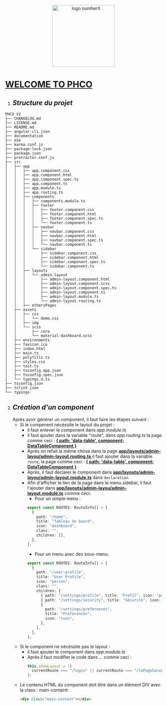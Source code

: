 [<p align="center"><img src="https://github.com/numherit-dev/pmp/blob/main/src/assets/img/num.webp" alt="logo numherit" width="200"/></p>](#)

[<p align="center"><h1 style="color:#e2590f">WELCOME TO PHCO</h1></p>](#)

1. ## _Structure du projet_

```
PHCO V2
├── CHANGELOG.md
├── LICENSE.md
├── README.md
├── angular-cli.json
├── documentation
├── e2e
├── karma.conf.js
├── package-lock.json
├── package.json
├── protractor.conf.js
├── src
│   ├── app
│   │   ├── app.component.css
│   │   ├── app.component.html
│   │   ├── app.component.spec.ts
│   │   ├── app.component.ts
│   │   ├── app.module.ts
│   │   ├── app.routing.ts
│   │   ├── components
│   │   │   ├── components.module.ts
│   │   │   ├── footer
│   │   │   │   ├── footer.component.css
│   │   │   │   ├── footer.component.html
│   │   │   │   ├── footer.component.spec.ts
│   │   │   │   └── footer.component.ts
│   │   │   ├── navbar
│   │   │   │   ├── navbar.component.css
│   │   │   │   ├── navbar.component.html
│   │   │   │   ├── navbar.component.spec.ts
│   │   │   │   └── navbar.component.ts
│   │   │   └── sidebar
│   │   │       ├── sidebar.component.css
│   │   │       ├── sidebar.component.html
│   │   │       ├── sidebar.component.spec.ts
│   │   │       └── sidebar.component.ts
│   │   ├── layouts
│   │   │   └── admin-layout
│   │   │       ├── admin-layout.component.html
│   │   │       ├── admin-layout.component.scss
│   │   │       ├── admin-layout.component.spec.ts
│   │   │       ├── admin-layout.component.ts
│   │   │       ├── admin-layout.module.ts
│   │   │       └── admin-layout.routing.ts
│   │   ├── othersPages
│   ├── assets
│   │   ├── css
│   │   │   └── demo.css
│   │   ├── img
│   │   └── scss
│   │       ├── core
│   │       └── material-dashboard.scss
│   ├── environments
│   ├── favicon.ico
│   ├── index.html
│   ├── main.ts
│   ├── polyfills.ts
│   ├── styles.css
│   ├── test.ts
│   ├── tsconfig.app.json
│   ├── tsconfig.spec.json
│   └── typings.d.ts
├── tsconfig.json
├── tslint.json
└── typings

```

2. ## _Création d'un component_
   Après avoir générer un component, il faut faire les étapes suivant :
   - Si le compenent nécéssite le layout du projet :
     - il faut enlever le component dans _app.module.ts_
     - il faut ajouter dans la variable "route", dans _app.routing.ts_ la page comme ceci : **[{ path: 'data-table', component: DataTableComponent }](#)**
     - Après on refait la même chose dans la page **[app/layouts/admin-layou/admin-layout.routing.ts](#)**,il faut ajouter dans la variable `route`, la page comme ceci : **[{ path: 'data-table', component: DataTableComponent }](#)**
     - Après, il faut déclarer le component dans **[app/layouts/admin-layou/admin-layout.module.ts](#)** dans `declaration`
     - Afin d'afficher le lien de la page dans le menu sidebar, il faut l'ajouter dans **[app/layouts/admin-layou/admin-layout.module.ts](#)** comme ceci:
       - Pour un simple menu :
       ```typescript
       export const ROUTES: RouteInfo[] = [
         {
           path: "/home",
           title: "Tableau de board",
           icon: "dashboard",
           class: "",
           children: [],
         },
       ];
       ```
       - Pour un menu avec des sous-menu:
       ```typescript
       export const ROUTES: RouteInfo[] = [
         {
           path: "/user-profile",
           title: "User Profile",
           icon: "person",
           class: "",
           children: [
             { path: "/settings/profile", title: "Profil", icon: "person" },
             { path: "/settings/security", title: "Sécurité", icon: "lock" },
             {
               path: "/settings/preferences",
               title: "Préférences",
               icon: "tune",
             },
           ],
         },
       ];
       ```
   - Si le component ne nécéssite pas le layout :
     - il faut ajouter le component dans _app.module.ts_
     - Après il faut modifier le code dans ... comme ceci :
       ```typescript
       this.showLayout = !(
         currentRoute === "/login" || currentRoute === "/laPageSansLayout"
       );
       ```
   - Le contenu HTML du component doit être dans un élément DIV avec la class : main-containt:
     ```html
     <div class="main-content"></div>
     ```
